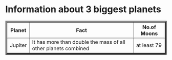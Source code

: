<html>
<body>

<h1> Information about 3 biggest planets </h1>

<table border="5" width=100%>

<tr>
   <th>Planet</th>
   <th>Fact</th>
   <th>No.of Moons</th>
  </tr>
  
  <tr> 
    <td>Jupiter</td>
    <td>It has more than double the mass of all other planets combined </td>
    <td>at least 79</td>